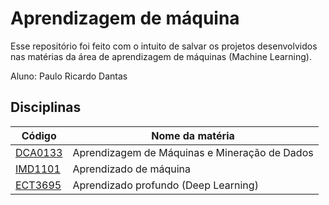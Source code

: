 # Aprendizagem de máquina
Esse repositório foi feito com o intuito de salvar os projetos desenvolvidos nas matérias da área de aprendizagem de máquinas (Machine Learning).

Aluno: Paulo Ricardo Dantas


## Disciplinas

| Código | Nome da matéria | 
|------|------|
| [DCA0133](https://github.com/rikdantas/Aprendizagem-de-Maquinas/tree/main/DCA0133) | Aprendizagem de Máquinas e Mineração de Dados |
| [IMD1101](https://github.com/rikdantas/Aprendizagem-de-Maquinas/tree/main/IMD1101) | Aprendizado de máquina |
| [ECT3695](https://github.com/rikdantas/Aprendizagem-de-Maquinas/tree/main/ECT3695) | Aprendizado profundo (Deep Learning) |
